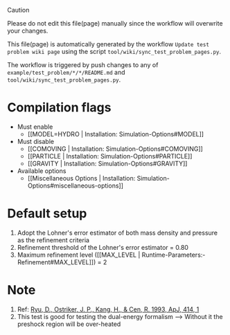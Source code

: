 > [!CAUTION]
> Please do not edit this file(page) manually since the workflow will overwrite your changes.
>
> This file(page) is automatically generated by the workflow `Update test problem wiki page` using the script `tool/wiki/sync_test_problem_pages.py`.
>
> The workflow is triggered by push changes to any of `example/test_problem/*/*/README.md` and `tool/wiki/sync_test_problem_pages.py`.


# Compilation flags
- Must enable
   - [[MODEL=HYDRO | Installation: Simulation-Options#MODEL]]
- Must disable
   - [[COMOVING | Installation: Simulation-Options#COMOVING]]
   - [[PARTICLE | Installation: Simulation-Options#PARTICLE]]
   - [[GRAVITY | Installation: Simulation-Options#GRAVITY]]
- Available options
   - [[Miscellaneous Options | Installation: Simulation-Options#miscellaneous-options]]


# Default setup
1. Adopt the Lohner's error estimator of both mass density and pressure as the refinement criteria
2. Refinement threshold of the Lohner's error estimator = 0.80
3. Maximum refinement level ([[MAX_LEVEL | Runtime-Parameters:-Refinement#MAX_LEVEL]]) = 2


# Note
1. Ref: [Ryu, D., Ostriker, J. P., Kang, H., & Cen, R. 1993, ApJ, 414, 1](https://doi.org/10.1086/173051)
2. This test is good for testing the dual-energy formalism
   --> Without it the preshock region will be over-heated

